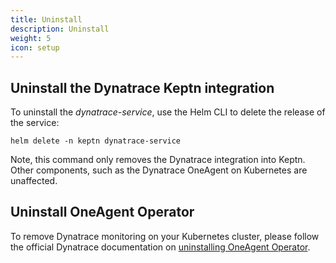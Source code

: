 ```yaml
---
title: Uninstall
description: Uninstall
weight: 5
icon: setup
---
```


## Uninstall the Dynatrace Keptn integration

To uninstall the *dynatrace-service*, use the Helm CLI to delete the release of the service:

```console
helm delete -n keptn dynatrace-service
```

Note, this command only removes the Dynatrace integration into Keptn. Other components, such as the Dynatrace OneAgent on Kubernetes are unaffected.

## Uninstall OneAgent Operator

To remove Dynatrace monitoring on your Kubernetes cluster, please follow the official Dynatrace documentation on [uninstalling OneAgent Operator](https://www.dynatrace.com/support/help/shortlink/kubernetes-manage-helm#uninstall-oneagent-operator).